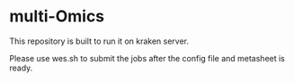 # multi-Omics

This repository is built to run it on kraken server.

Please use wes.sh to submit the jobs after the config file and metasheet is ready.
